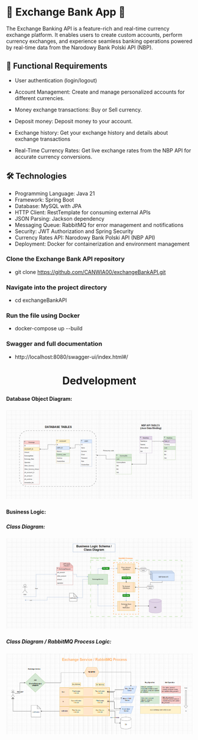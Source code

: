 ###


# 💸 Exchange Bank App 💸

The Exchange Banking API is a feature-rich and real-time currency exchange platform. It enables users to create custom accounts, perform currency exchanges, and experience seamless banking operations powered by real-time data from the Narodowy Bank Polski API (NBP).


## 🚀 Functional Requirements

- User authentication (login/logout)

- Account Management: Create and manage personalized accounts for different currencies.

- Money exchange transactions: Buy or Sell currency.

- Deposit money: Deposit money to your account.

- Exchange history: Get your exchange history and details about exchange transactions

- Real-Time Currency Rates: Get live exchange rates from the NBP API for accurate currency conversions.

## 🛠️ Technologies

- Programming Language: Java 21
- Framework: Spring Boot
- Database: MySQL with JPA
- HTTP Client: RestTemplate for consuming external APIs
- JSON Parsing: Jackson dependency
- Messaging Queue: RabbitMQ for error management and notifications
- Security: JWT Authorization and Spring Security
- Currency Rates API: Narodowy Bank Polski API (NBP API)
- Deployment: Docker for containerization and environment management

###


### Clone the Exchange Bank API repository
- git clone https://github.com/CANWIA00/exchangeBankAPI.git

### Navigate into the project directory
- cd exchangeBankAPI

### Run the file using Docker
- docker-compose up --build

### Swagger and full documentation
- http://localhost:8080/swagger-ui/index.html#/




###

<h1 align="center"> Dedvelopment </h1>

###

<h4 align="left"> Database Object Diagram:</h4>

###

![Database Schema](https://raw.githubusercontent.com/CANWIA00/exchangeBankAPI/master/DB.png)

###

<h4 align="left">Business Logic: </h4>

###

<h5 align="left">Class Diagram: </h5>

###

![Exchange Operation Class Diagram](https://raw.githubusercontent.com/CANWIA00/exchangeBankAPI/master/class.png)

###

<h5 align="left"> Class Diagram / RabbitMQ Process Logic:</h5>

###


![RabbitMQ Queue Logic](https://raw.githubusercontent.com/CANWIA00/exchangeBankAPI/master/class2.png)


